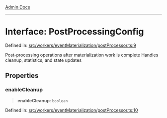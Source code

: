 [Admin Docs](/)

***

# Interface: PostProcessingConfig

Defined in: [src/workers/eventMaterialization/postProcessor.ts:9](https://github.com/gautam-divyanshu/talawa-api/blob/de42235531e11387f0ad0479547630845dbc8b37/src/workers/eventMaterialization/postProcessor.ts#L9)

Post-processing operations after materialization work is complete
Handles cleanup, statistics, and state updates

## Properties

### enableCleanup

> **enableCleanup**: `boolean`

Defined in: [src/workers/eventMaterialization/postProcessor.ts:10](https://github.com/gautam-divyanshu/talawa-api/blob/de42235531e11387f0ad0479547630845dbc8b37/src/workers/eventMaterialization/postProcessor.ts#L10)
